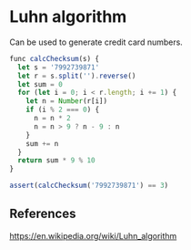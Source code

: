 # Luhn algorithm

Can be used to generate credit card numbers.

```js
func calcChecksum(s) {
  let s = '7992739871'
  let r = s.split('').reverse()
  let sum = 0
  for (let i = 0; i < r.length; i += 1) {
    let n = Number(r[i])
    if (i % 2 === 0) {
      n = n * 2
      n = n > 9 ? n - 9 : n
    }
    sum += n
  }
  return sum * 9 % 10
}

assert(calcChecksum('7992739871') == 3)
```

## References
https://en.wikipedia.org/wiki/Luhn_algorithm
